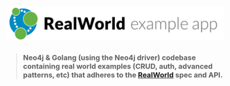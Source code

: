 # ![RealWorld Example App](project-logo.png)

> ### Neo4j & Golang (using the Neo4j driver) codebase containing real world examples (CRUD, auth, advanced patterns, etc) that adheres to the [RealWorld](https://github.com/gothinkster/realworld) spec and API.


